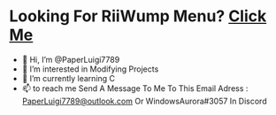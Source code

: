 # Looking For RiiWump Menu? [Click Me](https://github.com/RiiWump)
- 👋 Hi, I’m @PaperLuigi7789
- 👀 I’m interested in Modifying Projects
- 🌱 I’m currently learning C
- 📫 to reach me Send A Message To Me To This Email Adress : PaperLuigi7789@outlook.com Or WindowsAurora#3057 In Discord

<!---
PaperLuigi7789/PaperLuigi7789 is a ✨ special ✨ repository because its `README.md` (this file) appears on your GitHub profile.
You can click the Preview link to take a look at your changes.
--->
